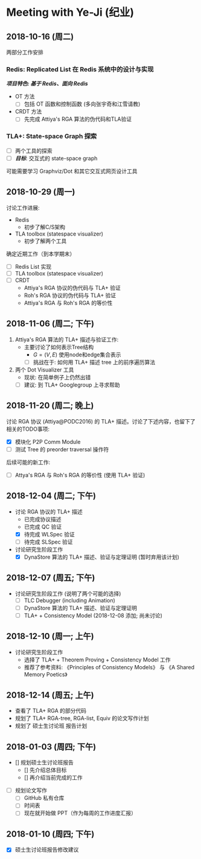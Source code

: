 ﻿# Meeting with Ye-Ji (纪业)

## 2018-10-16 (周二)

两部分工作安排

### Redis: Replicated List 在 Redis 系统中的设计与实现

***项目特色: 基于 Redis、面向 Redis***

- OT 方法
	- [ ] 包括 OT 函数和控制函数 (多向张宇奇和江雪请教)
- CRDT 方法
	- [ ] 先完成 Attiya's RGA 算法的伪代码和TLA验证

### TLA+: State-space Graph 探索
- [ ] 两个工具的探索
- [ ] ***目标***: 交互式的 state-space graph

可能需要学习 Graphviz/Dot 和其它交互式网页设计工具

## 2018-10-29 (周一)
讨论工作进展:
- Redis
	- 初步了解C/S架构
- TLA toolbox (statespace visualizer)
	- 初步了解两个工具

确定近期工作（到本学期末）
- [ ] Redis List 实现
- [ ] TLA toolbox (statespace visualizer)
- [ ] CRDT
	- Attiya's RGA 协议的伪代码与 TLA+ 验证
	- Roh's RGA 协议的伪代码与 TLA+ 验证
	- Attiya's RGA 与 Roh's RGA 的等价性

## 2018-11-06 (周二; 下午)

1. Attiya's RGA 算法的 TLA+ 描述与验证工作:
	- 主要讨论了如何表示Tree结构
		- $G = (V, E)$ 使用node和edge集合表示
		- [ ] 挑战在于: 如何用 TLA+ 描述 tree 上的前序遍历算法
2. 两个 Dot Visualizer 工具
	-	现状: 在简单例子上仍然出错
	-	[ ] 建议: 到 TLA+ Googlegroup 上寻求帮助

## 2018-11-20 (周二; 晚上)

讨论 RGA 协议 (Attiya@PODC2016) 的 TLA+ 描述。讨论了下述内容，也留下了相关的TODO事项:

- [x] 模块化 P2P Comm Module
- [ ] 测试 Tree  的 preorder traversal 操作符

后续可能的新工作:
- [ ] Attya's RGA 与 Roh's RGA 的等价性 (使用 TLA+ 验证)

## 2018-12-04 (周二; 下午)

- 讨论 RGA 协议的 TLA+ 描述
	- 已完成协议描述
	- 已完成 QC 验证
	- [x] 待完成 WLSpec 验证
	- [ ] 待完成 SLSpec 验证
- 讨论研究生阶段工作
	- [x] DynaStore 算法的 TLA+ 描述、验证与定理证明 (暂时弃用该计划)

## 2018-12-07 (周五; 下午)

- 讨论研究生阶段工作 (说明了两个可能的选择)
	- [ ] TLC Debugger (including Animation)
	- [ ] DynaStore 算法的 TLA+ 描述、验证与定理证明
	- [ ] TLA+ + Consistency Model (2018-12-08 添加; 尚未讨论)

## 2018-12-10 (周一; 上午)

- 讨论研究生阶段工作
	- 选择了 TLA+ + Theorem Proving + Consistency Model 工作
	- 推荐了参考资料: 《Principles of Consistency Models》 与 《A Shared Memory Poetics》

## 2018-12-14 (周五; 上午)
- 查看了 TLA+ RGA 的部分代码
- 规划了 TLA+ RGA-tree, RGA-list, Equiv 的论文写作计划
- 规划了 硕士生讨论班 报告计划

## 2018-01-03 (周四; 下午)
- [] 规划硕士生讨论班报告
	- [] 先介绍总体目标
	- [] 再介绍当前完成的工作
- [ ] 规划论文写作
	- [ ] GitHub 私有仓库
	- [ ] 时间表
	- [ ] 现在就开始做 PPT（作为每周的工作进度汇报）

## 2018-01-10 (周四; 下午)
- [x] 硕士生讨论班报告修改建议
